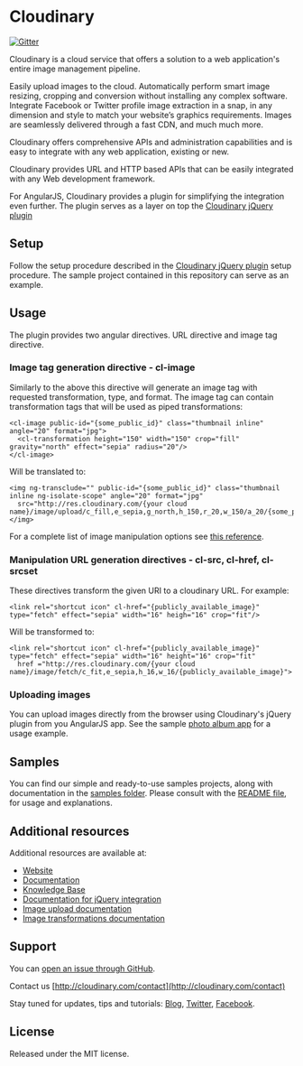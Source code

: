 Cloudinary
==========

[![Gitter](https://badges.gitter.im/Join%20Chat.svg)](https://gitter.im/cloudinary/cloudinary_angular?utm_source=badge&utm_medium=badge&utm_campaign=pr-badge&utm_content=badge)

Cloudinary is a cloud service that offers a solution to a web application's entire image management pipeline. 

Easily upload images to the cloud. Automatically perform smart image resizing, cropping and conversion without installing any complex software. Integrate Facebook or Twitter profile image extraction in a snap, in any dimension and style to match your website’s graphics requirements. Images are seamlessly delivered through a fast CDN, and much much more. 

Cloudinary offers comprehensive APIs and administration capabilities and is easy to integrate with any web application, existing or new.

Cloudinary provides URL and HTTP based APIs that can be easily integrated with any Web development framework. 

For AngularJS, Cloudinary provides a plugin for simplifying the integration even further. The plugin serves as a layer on top the [Cloudinary jQuery plugin](http://cloudinary.com/documentation/jquery_integration#installation)

## Setup ######################################################################

Follow the setup procedure described in the [Cloudinary jQuery plugin](https://github.com/cloudinary/cloudinary_js#setup) setup procedure. The sample project contained in this repository can serve as an example.


## Usage ######################################################################

The plugin provides two angular directives. URL directive and image tag directive.

### Image tag generation directive - cl-image ##################################

Similarly to the above this directive will generate an image tag with requested transformation, type, and format. The image tag can contain transformation tags that will be used as piped transformations:

    <cl-image public-id="{some_public_id}" class="thumbnail inline" angle="20" format="jpg">
      <cl-transformation height="150" width="150" crop="fill" gravity="north" effect="sepia" radius="20"/>
    </cl-image>

Will be translated to:

    <img ng-transclude="" public-id="{some_public_id}" class="thumbnail inline ng-isolate-scope" angle="20" format="jpg" 
      src="http://res.cloudinary.com/{your cloud name}/image/upload/c_fill,e_sepia,g_north,h_150,r_20,w_150/a_20/{some_public_id}.jpg"></img>

For a complete list of image manipulation options see [this reference](http://cloudinary.com/documentation/image_transformations#reference).

### Manipulation URL generation directives - cl-src, cl-href, cl-srcset #######

These directives transform the given URI to a cloudinary URL. For example:

    <link rel="shortcut icon" cl-href="{publicly_available_image}" type="fetch" effect="sepia" width="16" heigh="16" crop="fit"/>

Will be transformed to:

    <link rel="shortcut icon" cl-href="{publicly_available_image}" type="fetch" effect="sepia" width="16" height="16" crop="fit"
      href ="http://res.cloudinary.com/{your cloud name}/image/fetch/c_fit,e_sepia,h_16,w_16/{publicly_available_image}">


### Uploading images

You can upload images directly from the browser using Cloudinary's jQuery plugin from you AngularJS app. See the sample [photo album app](https://github.com/cloudinary/cloudinary_angular/tree/master/samples/photo_album) for a usage example.


## Samples

You can find our simple and ready-to-use samples projects, along with documentation in the [samples folder](https://github.com/cloudinary/cloudinary_angular/tree/master/samples/photo_album). 
Please consult with the [README file](https://github.com/cloudinary/cloudinary_angular/blob/master/samples/photo_album/README.md), for usage and explanations.


## Additional resources ##########################################################

Additional resources are available at:

* [Website](http://cloudinary.com)
* [Documentation](http://cloudinary.com/documentation)
* [Knowledge Base](http://support.cloudinary.com/forums)
* [Documentation for jQuery integration](http://cloudinary.com/documentation/jquery_integration)
* [Image upload documentation](http://cloudinary.com/documentation/upload_images)
* [Image transformations documentation](http://cloudinary.com/documentation/image_transformations)

## Support

You can [open an issue through GitHub](https://github.com/cloudinary/cloudinary_gem/issues).

Contact us [http://cloudinary.com/contact](http://cloudinary.com/contact)

Stay tuned for updates, tips and tutorials: [Blog](http://cloudinary.com/blog), [Twitter](https://twitter.com/cloudinary), [Facebook](http://www.facebook.com/Cloudinary).


## License #######################################################################

Released under the MIT license. 
